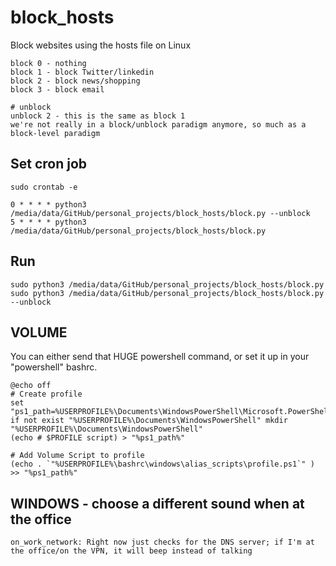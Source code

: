 # block_hosts
Block websites using the hosts file on Linux

    block 0 - nothing
    block 1 - block Twitter/linkedin
    block 2 - block news/shopping
    block 3 - block email

    # unblock
    unblock 2 - this is the same as block 1
    we're not really in a block/unblock paradigm anymore, so much as a block-level paradigm

## Set cron job
    sudo crontab -e
    
    0 * * * * python3 /media/data/GitHub/personal_projects/block_hosts/block.py --unblock
    5 * * * * python3 /media/data/GitHub/personal_projects/block_hosts/block.py 


## Run

    sudo python3 /media/data/GitHub/personal_projects/block_hosts/block.py
    sudo python3 /media/data/GitHub/personal_projects/block_hosts/block.py --unblock 

    
## VOLUME
You can either send that HUGE powershell command, or set it up in your "powershell" bashrc.

    @echo off
    # Create profile
    set "ps1_path=%USERPROFILE%\Documents\WindowsPowerShell\Microsoft.PowerShell_profile.ps1"
    if not exist "%USERPROFILE%\Documents\WindowsPowerShell" mkdir "%USERPROFILE%\Documents\WindowsPowerShell"
    (echo # $PROFILE script) > "%ps1_path%"

    # Add Volume Script to profile
    (echo . `"%USERPROFILE%\bashrc\windows\alias_scripts\profile.ps1`" ) >> "%ps1_path%"

## WINDOWS - choose a different sound when at the office
    on_work_network: Right now just checks for the DNS server; if I'm at the office/on the VPN, it will beep instead of talking 
    
    
